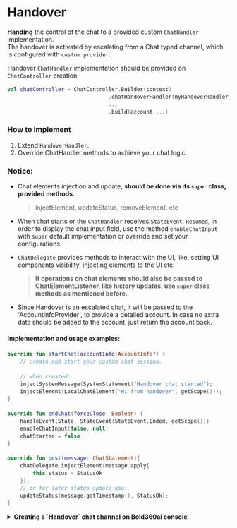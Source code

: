
# Handover
**Handing** the control of the chat to a provided custom `ChatHandler` implementation.  
The handover is activated by escalating from a Chat typed channel, which is configured with `custom provider`.

Handover `ChatHandler` implementation should be provided on `ChatController` creation.
```kotlin
val chatController = ChatController.Builder(context)
                                .chatHandoverHandler(myHandoverHandler)
                                ...
                                .build(account,...)
```

### How to implement
1. Extend `HandoverHandler`.   
2. Override ChatHandler methods to achieve your chat logic.   


### Notice:

- Chat elements injection and update, **should be done via its `super` class, provided methods**.  
  >injectElement, updateStatus, removeElement, etc

- When chat starts or the `ChatHandler` receives `StateEvent`, `Resumed`, in order to display the chat input field, use the method `enableChatInput` with `super` default implementation or override and set your configurations.   

- `ChatDelegate` provides methods to interact with the UI, like, setting UI components visibility, injecting elements to the UI etc.    
  >**If operations on chat elements should also be passed to ChatElementListener, like history updates, use `super` class methods as mentioned before.**    

- Since Handover is an escalated chat, it will be passed to the 'AccountInfoProvider', to provide a detailed account. In case no extra data should be added to the account, just return the account back.

#### Implementation and usage examples:

```kotlin 
override fun startChat(accountInfo:AccountInfo?) {
    // create and start your custom chat session.

    // when created:
    injectSystemMessage(SystemStatement("Handover chat started");
    injectElement(LocalChatElement("Hi from handover", getScope()));
}

override fun endChat(forceClose: Boolean) {
    handleEvent(State, StateEvent(StateEvent.Ended, getScope()))
    enableChatInput(false, null)
    chatStarted = false
}

override fun post(message: ChatStatement){
    chatDelegate.injectElement(message.apply{
        this.status = StatusOk
    });
    // or for later status update use:
    updateStatus(message.getTimestamp(), StatusOk); 
}
```
<details>
<summary> <B>Creating a `Handover` chat channel on Bold360ai console</B> </summary>
Pursue the following sample:    

![](images/Android/handoverChannel.png)

</details>
